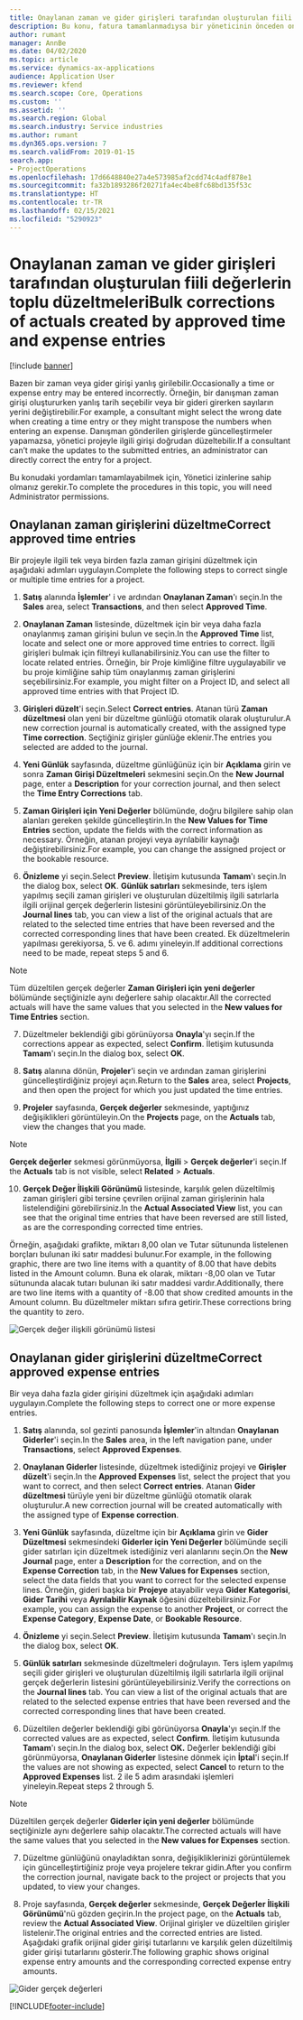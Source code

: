 ```yaml
---
title: Onaylanan zaman ve gider girişleri tarafından oluşturulan fiili değerlerin toplu düzeltmeleri
description: Bu konu, fatura tamamlanmadıysa bir yöneticinin önceden onaylanmış zaman veya gider girişlerinde nasıl tek veya toplu düzeltmeler yapabileceğini açıklar.
author: rumant
manager: AnnBe
ms.date: 04/02/2020
ms.topic: article
ms.service: dynamics-ax-applications
audience: Application User
ms.reviewer: kfend
ms.search.scope: Core, Operations
ms.custom: ''
ms.assetid: ''
ms.search.region: Global
ms.search.industry: Service industries
ms.author: rumant
ms.dyn365.ops.version: 7
ms.search.validFrom: 2019-01-15
search.app:
- ProjectOperations
ms.openlocfilehash: 17d6648840e27a4e573985af2cdd74c4adf878e1
ms.sourcegitcommit: fa32b1893286f20271fa4ec4be8fc68bd135f53c
ms.translationtype: HT
ms.contentlocale: tr-TR
ms.lasthandoff: 02/15/2021
ms.locfileid: "5290923"
---
```

# <a name="bulk-corrections-of-actuals-created-by-approved-time-and-expense-entries"></a><span data-ttu-id="05905-103">Onaylanan zaman ve gider girişleri tarafından oluşturulan fiili değerlerin toplu düzeltmeleri</span><span class="sxs-lookup"><span data-stu-id="05905-103">Bulk corrections of actuals created by approved time and expense entries</span></span>

[!include [banner](../includes/psa-now-project-operations.md)]

<span data-ttu-id="05905-104">Bazen bir zaman veya gider girişi yanlış girilebilir.</span><span class="sxs-lookup"><span data-stu-id="05905-104">Occasionally a time or expense entry may be entered incorrectly.</span></span> <span data-ttu-id="05905-105">Örneğin, bir danışman zaman girişi oluştururken yanlış tarih seçebilir veya bir gideri girerken sayıların yerini değiştirebilir.</span><span class="sxs-lookup"><span data-stu-id="05905-105">For example, a consultant might select the wrong date when creating a time entry or they might transpose the numbers when entering an expense.</span></span> <span data-ttu-id="05905-106">Danışman gönderilen girişlerde güncelleştirmeler yapamazsa, yönetici projeyle ilgili girişi doğrudan düzeltebilir.</span><span class="sxs-lookup"><span data-stu-id="05905-106">If a consultant can’t make the updates to the submitted entries, an administrator can directly correct the entry for a project.</span></span>

<span data-ttu-id="05905-107">Bu konudaki yordamları tamamlayabilmek için, Yönetici izinlerine sahip olmanız gerekir.</span><span class="sxs-lookup"><span data-stu-id="05905-107">To complete the procedures in this topic, you will need Administrator permissions.</span></span>

## <a name="correct-approved-time-entries"></a><span data-ttu-id="05905-108">Onaylanan zaman girişlerini düzeltme</span><span class="sxs-lookup"><span data-stu-id="05905-108">Correct approved time entries</span></span>     

<span data-ttu-id="05905-109">Bir projeyle ilgili tek veya birden fazla zaman girişini düzeltmek için aşağıdaki adımları uygulayın.</span><span class="sxs-lookup"><span data-stu-id="05905-109">Complete the following steps to correct single or multiple time entries for a project.</span></span>

1. <span data-ttu-id="05905-110">**Satış** alanında **İşlemler**' i ve ardından **Onaylanan Zaman**'ı seçin.</span><span class="sxs-lookup"><span data-stu-id="05905-110">In the **Sales** area, select **Transactions**, and then select **Approved Time**.</span></span> 

2. <span data-ttu-id="05905-111">**Onaylanan Zaman** listesinde, düzeltmek için bir veya daha fazla onaylanmış zaman girişini bulun ve seçin.</span><span class="sxs-lookup"><span data-stu-id="05905-111">In the **Approved Time** list, locate and select one or more approved time entries to correct.</span></span> <span data-ttu-id="05905-112">İlgili girişleri bulmak için filtreyi kullanabilirsiniz.</span><span class="sxs-lookup"><span data-stu-id="05905-112">You can use the filter to locate related entries.</span></span> <span data-ttu-id="05905-113">Örneğin, bir Proje kimliğine filtre uygulayabilir ve bu proje kimliğine sahip tüm onaylanmış zaman girişlerini seçebilirsiniz.</span><span class="sxs-lookup"><span data-stu-id="05905-113">For example, you might filter on a Project ID, and select all approved time entries with that Project ID.</span></span>

3. <span data-ttu-id="05905-114">**Girişleri düzelt**'i seçin.</span><span class="sxs-lookup"><span data-stu-id="05905-114">Select **Correct entries**.</span></span> <span data-ttu-id="05905-115">Atanan türü **Zaman düzeltmesi** olan yeni bir düzeltme günlüğü otomatik olarak oluşturulur.</span><span class="sxs-lookup"><span data-stu-id="05905-115">A new correction journal is automatically created, with the assigned type **Time correction**.</span></span> <span data-ttu-id="05905-116">Seçtiğiniz girişler günlüğe eklenir.</span><span class="sxs-lookup"><span data-stu-id="05905-116">The entries you selected are added to the journal.</span></span> 

4. <span data-ttu-id="05905-117">**Yeni Günlük** sayfasında, düzeltme günlüğünüz için bir **Açıklama** girin ve sonra **Zaman Girişi Düzeltmeleri** sekmesini seçin.</span><span class="sxs-lookup"><span data-stu-id="05905-117">On the **New Journal** page, enter a **Description** for your correction journal, and then select the **Time Entry Corrections** tab.</span></span>  
5. <span data-ttu-id="05905-118">**Zaman Girişleri için Yeni Değerler** bölümünde, doğru bilgilere sahip olan alanları gereken şekilde güncelleştirin.</span><span class="sxs-lookup"><span data-stu-id="05905-118">In the **New Values for Time Entries** section, update the fields with the correct information as necessary.</span></span> <span data-ttu-id="05905-119">Örneğin, atanan projeyi veya ayrılabilir kaynağı değiştirebilirsiniz.</span><span class="sxs-lookup"><span data-stu-id="05905-119">For example, you can change the assigned project or the bookable resource.</span></span>

6. <span data-ttu-id="05905-120">**Önizleme** yi seçin.</span><span class="sxs-lookup"><span data-stu-id="05905-120">Select **Preview**.</span></span> <span data-ttu-id="05905-121">İletişim kutusunda **Tamam**'ı seçin.</span><span class="sxs-lookup"><span data-stu-id="05905-121">In the dialog box, select **OK**.</span></span> <span data-ttu-id="05905-122">**Günlük satırları** sekmesinde, ters işlem yapılmış seçili zaman girişleri ve oluşturulan düzeltilmiş ilgili satırlarla ilgili orijinal gerçek değerlerin listesini görüntüleyebilirsiniz.</span><span class="sxs-lookup"><span data-stu-id="05905-122">On the **Journal lines** tab, you can view a list of the original actuals that are related to the selected time entries that have been reversed and the corrected corresponding lines that have been created.</span></span> <span data-ttu-id="05905-123">Ek düzeltmelerin yapılması gerekiyorsa, 5. ve 6. adımı yineleyin.</span><span class="sxs-lookup"><span data-stu-id="05905-123">If additional corrections need to be made, repeat steps 5 and 6.</span></span> 

> [!NOTE]
> <span data-ttu-id="05905-124">Tüm düzeltilen gerçek değerler **Zaman Girişleri için yeni değerler** bölümünde seçtiğinizle aynı değerlere sahip olacaktır.</span><span class="sxs-lookup"><span data-stu-id="05905-124">All the corrected actuals will have the same values that you selected in the **New values for Time Entries** section.</span></span>

7. <span data-ttu-id="05905-125">Düzeltmeler beklendiği gibi görünüyorsa **Onayla**'yı seçin.</span><span class="sxs-lookup"><span data-stu-id="05905-125">If the corrections appear as expected, select **Confirm**.</span></span> <span data-ttu-id="05905-126">İletişim kutusunda **Tamam**'ı seçin.</span><span class="sxs-lookup"><span data-stu-id="05905-126">In the dialog box, select **OK**.</span></span>

8. <span data-ttu-id="05905-127">**Satış** alanına dönün, **Projeler**'i seçin ve ardından zaman girişlerini güncelleştirdiğiniz projeyi açın.</span><span class="sxs-lookup"><span data-stu-id="05905-127">Return to the **Sales** area, select **Projects**, and then open the project for which you just updated the time entries.</span></span> 

9. <span data-ttu-id="05905-128">**Projeler** sayfasında, **Gerçek değerler** sekmesinde, yaptığınız değişiklikleri görüntüleyin.</span><span class="sxs-lookup"><span data-stu-id="05905-128">On the **Projects** page, on the **Actuals** tab, view the changes that you made.</span></span> 

> [!NOTE]
> <span data-ttu-id="05905-129">**Gerçek değerler** sekmesi görünmüyorsa, **İlgili** > **Gerçek değerler**'i seçin.</span><span class="sxs-lookup"><span data-stu-id="05905-129">If the **Actuals** tab is not visible, select **Related** > **Actuals**.</span></span>  

10. <span data-ttu-id="05905-130">**Gerçek Değer İlişkili Görünümü** listesinde, karşılık gelen düzeltilmiş zaman girişleri gibi tersine çevrilen orijinal zaman girişlerinin hala listelendiğini görebilirsiniz.</span><span class="sxs-lookup"><span data-stu-id="05905-130">In the **Actual Associated View** list, you can see that the original time entries that have been reversed are still listed, as are the corresponding corrected time entries.</span></span> 

<span data-ttu-id="05905-131">Örneğin, aşağıdaki grafikte, miktarı 8,00 olan ve Tutar sütununda listelenen borçları bulunan iki satır maddesi bulunur.</span><span class="sxs-lookup"><span data-stu-id="05905-131">For example, in the following graphic, there are two line items with a quantity of 8.00 that have debits listed in the Amount column.</span></span> <span data-ttu-id="05905-132">Buna ek olarak, miktarı -8,00 olan ve Tutar sütununda alacak tutarı bulunan iki satır maddesi vardır.</span><span class="sxs-lookup"><span data-stu-id="05905-132">Additionally, there are two line items with a quantity of -8.00 that show credited amounts in the Amount column.</span></span> <span data-ttu-id="05905-133">Bu düzeltmeler miktarı sıfıra getirir.</span><span class="sxs-lookup"><span data-stu-id="05905-133">These corrections bring the quantity to zero.</span></span>

![Gerçek değer ilişkili görünümü listesi](https://github.com/MicrosoftDocs/dynamics-365-customer-engagement-pr/blob/bulk-corrections-actuals-created-by-approved-time-expense-entries.md/time-actuals.png)
 
## <a name="correct-approved-expense-entries"></a><span data-ttu-id="05905-135">Onaylanan gider girişlerini düzeltme</span><span class="sxs-lookup"><span data-stu-id="05905-135">Correct approved expense entries</span></span>

<span data-ttu-id="05905-136">Bir veya daha fazla gider girişini düzeltmek için aşağıdaki adımları uygulayın.</span><span class="sxs-lookup"><span data-stu-id="05905-136">Complete the following steps to correct one or more expense entries.</span></span> 

1. <span data-ttu-id="05905-137">**Satış** alanında, sol gezinti panosunda **İşlemler**'in altından **Onaylanan Giderler**'i seçin.</span><span class="sxs-lookup"><span data-stu-id="05905-137">In the **Sales** area, in the left navigation pane, under **Transactions**, select **Approved Expenses**.</span></span>

2. <span data-ttu-id="05905-138">**Onaylanan Giderler** listesinde, düzeltmek istediğiniz projeyi ve **Girişler düzelt**'i seçin.</span><span class="sxs-lookup"><span data-stu-id="05905-138">In the **Approved Expenses** list, select the project that you want to correct, and then select **Correct entries**.</span></span> <span data-ttu-id="05905-139">Atanan **Gider düzeltmesi** türüyle yeni bir düzeltme günlüğü otomatik olarak oluşturulur.</span><span class="sxs-lookup"><span data-stu-id="05905-139">A new correction journal will be created automatically with the assigned type of **Expense correction**.</span></span> 

3. <span data-ttu-id="05905-140">**Yeni Günlük** sayfasında, düzeltme için bir **Açıklama** girin ve **Gider Düzeltmesi** sekmesindeki **Giderler için Yeni Değerler** bölümünde seçili gider satırları için düzeltmek istediğiniz veri alanlarını seçin.</span><span class="sxs-lookup"><span data-stu-id="05905-140">On the **New Journal** page, enter a **Description** for the correction, and on the **Expense Correction** tab, in the **New Values for Expenses** section, select the data fields that you want to correct for the selected expense lines.</span></span> <span data-ttu-id="05905-141">Örneğin, gideri başka bir **Projeye** atayabilir veya **Gider Kategorisi**, **Gider Tarihi** veya **Ayrılabilir Kaynak** öğesini düzeltebilirsiniz.</span><span class="sxs-lookup"><span data-stu-id="05905-141">For example, you can assign the expense to another **Project**, or correct the **Expense Category**, **Expense Date**, or **Bookable Resource**.</span></span>

4. <span data-ttu-id="05905-142">**Önizleme** yi seçin.</span><span class="sxs-lookup"><span data-stu-id="05905-142">Select **Preview**.</span></span> <span data-ttu-id="05905-143">İletişim kutusunda **Tamam**'ı seçin.</span><span class="sxs-lookup"><span data-stu-id="05905-143">In the dialog box, select **OK**.</span></span> 

5. <span data-ttu-id="05905-144">**Günlük satırları** sekmesinde düzeltmeleri doğrulayın. Ters işlem yapılmış seçili gider girişleri ve oluşturulan düzeltilmiş ilgili satırlarla ilgili orijinal gerçek değerlerin listesini görüntüleyebilirsiniz.</span><span class="sxs-lookup"><span data-stu-id="05905-144">Verify the corrections on the **Journal lines** tab. You can view a list of the original actuals that are related to the selected expense entries that have been reversed and the corrected corresponding lines that have been created.</span></span>

6. <span data-ttu-id="05905-145">Düzeltilen değerler beklendiği gibi görünüyorsa **Onayla**'yı seçin.</span><span class="sxs-lookup"><span data-stu-id="05905-145">If the corrected values are as expected, select **Confirm**.</span></span> <span data-ttu-id="05905-146">İletişim kutusunda **Tamam**'ı seçin.</span><span class="sxs-lookup"><span data-stu-id="05905-146">In the dialog box, select **OK.**</span></span> <span data-ttu-id="05905-147">Değerler beklendiği gibi görünmüyorsa, **Onaylanan Giderler** listesine dönmek için **İptal**'i seçin.</span><span class="sxs-lookup"><span data-stu-id="05905-147">If the values are not showing as expected, select **Cancel** to return to the **Approved Expenses** list.</span></span> <span data-ttu-id="05905-148">2 ile 5 adım arasındaki işlemleri yineleyin.</span><span class="sxs-lookup"><span data-stu-id="05905-148">Repeat steps 2 through 5.</span></span> 

> [!NOTE]
> <span data-ttu-id="05905-149">Düzeltilen gerçek değerler **Giderler için yeni değerler** bölümünde seçtiğinizle aynı değerlere sahip olacaktır.</span><span class="sxs-lookup"><span data-stu-id="05905-149">The corrected actuals will have the same values that you selected in the **New values for Expenses** section.</span></span>

7. <span data-ttu-id="05905-150">Düzeltme günlüğünü onayladıktan sonra, değişikliklerinizi görüntülemek için güncelleştirtiğiniz proje veya projelere tekrar gidin.</span><span class="sxs-lookup"><span data-stu-id="05905-150">After you confirm the correction journal, navigate back to the project or projects that you updated, to view your changes.</span></span>  

8. <span data-ttu-id="05905-151">Proje sayfasında, **Gerçek değerler** sekmesinde, **Gerçek Değerler İlişkili Görünümü**'nü gözden geçirin.</span><span class="sxs-lookup"><span data-stu-id="05905-151">In the project page, on the **Actuals** tab, review the **Actual Associated View**.</span></span> <span data-ttu-id="05905-152">Orijinal girişler ve düzeltilen girişler listelenir.</span><span class="sxs-lookup"><span data-stu-id="05905-152">The original entries and the corrected entries are listed.</span></span> <span data-ttu-id="05905-153">Aşağıdaki grafik orijinal gider girişi tutarlarını ve karşılık gelen düzeltilmiş gider girişi tutarlarını gösterir.</span><span class="sxs-lookup"><span data-stu-id="05905-153">The following graphic shows original expense entry amounts and the corresponding corrected expense entry amounts.</span></span> 

![Gider gerçek değerleri](https://user-images.githubusercontent.com/60806505/77122219-4cd52900-69fa-11ea-8349-ccd2ffebf640.png)


[!INCLUDE[footer-include](../includes/footer-banner.md)]